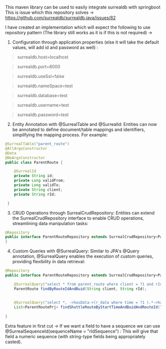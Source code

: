 This maven library can be used to easily integrate surrealdb with springboot 
This is issue which this repository solves -> https://github.com/surrealdb/surrealdb.java/issues/82


I have created an implementation which will expect the following to use repository pattern  (The library still works as it is if this is not required) ->

1.  Configuration through application.properties (else it will take the default values, will add id and password as well) :


> surrealdb.host=localhost

> surrealdb.port=8000

> surrealdb.useSsl=false

> surrealdb.nameSpace=test

> surrealdb.database=test

> surrealdb.username=test

> surrealdb.password=test


2.  Entity Annotation with @SurrealTable and @SurrealId: Entities can now be annotated to define document/table mappings and identifiers, simplifying the mapping process. For example:

```java
@SurrealTable("parent_route")
@AllArgsConstructor
@Data
@NoArgsConstructor
public class ParentRoute {

    @SurrealId
    private String id;
    private Long validFrom;
    private Long validTo;
    private String client;
    private String rId;

 } 
```

3. CRUD Operations through SurrealCrudRepository: Entities can extend the SurrealCrudRepository interface to enable CRUD operations, streamlining data manipulation tasks:

```java
@Repository
public interface ParentRouteRepository extends SurrealCrudRepository<ParentRoute,String> {
}
```

4. Custom Queries with @SurrealQuery: Similar to JPA's @Query annotation, @SurrealQuery enables the execution of custom queries, providing flexibility in data retrieval:

```java
@Repository
public interface ParentRouteRepository extends SurrealCrudRepository<ParentRoute,String> {

    @SurrealQuery("select * from parent_route where client = ?1 and rId = ?2 ;")
    ParentRoute findByRouteIdAndBuid(String client, String rId);
    
    
    @SurrealQuery("select *, ->hasData->(r_data where time = ?1 ).*->hasVehicle->vehicle_detail.* as vehicle from parent_route where client = ?2 and rId = ?3 ;")
    List<ParentRoutePrj> findShuttleRouteByStartTimeAndBuidAndRouteId(long time, String client, String rId);
    
}
```

Extra feature in first cut -> 
If we want a field to have a sequence we can use @SurrealSequenceId(sequenceName = "rIdSequence") : This will give that field a numeric sequence (with string-type fields being appropriately casted).
